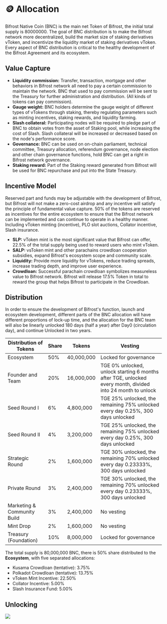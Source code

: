 # 🪙 Allocation

Bifrost Native Coin (BNC) is the main net Token of Bifrost, the initial total supply is 80000000. The goal of BNC distribution is to make the Bifrost network more decentralized, build the market size of staking derivatives vToken, and incentivize the liquidity market of staking derivatives vToken. Every aspect of BNC distribution is critical to the healthy development of the Bifrost Agreement and its ecosystem.

## Value Capture

* **Liquidity commission:** Transfer, transaction, mortgage and other behaviors in Bifrost network all need to pay a certain commission to maintain the network. BNC that used to pay commission will be sent to the Treasury for further administration and distribution. (All kinds of tokens can pay commission).
* **Gauge weight:** BNC holders determine the gauge weight of different types of vTokens through staking, thereby regulating parameters such as minting incentives, staking rewards, and liquidity farming.
* **Slash collateral:** Participating nodes will be required to pledge part of BNC to obtain votes from the asset of Staking pool, while increasing the cost of Slash. Slash collateral will be increased or decreased based on the node's performance score.
* **Governance:** BNC can be used on on-chain parliament, technical committee, Treasury allocation, referendum governance, node election and other chain governance functions, hold BNC can get a right in Bifrost network governance.
* **Staking reward:** Part of the Staking reward generated from Bifrost will be used for BNC repurchase and put into the State Treasury.

## Incentive Model

Reserved part and funds may be adjustable with the development of Bifrost, but Bifrost will not make a zero-cost airdrop and any incentive will satisfy the principle of fundamental value capture. 50% of the tokens are reserved as incentives for the entire ecosystem to ensure that the Bifrost network can be implemented and can continue to operate in a healthy manner. Including vToken minting (incentive), PLO slot auctions, Collator incentive, Slash insurance.

* **SLP:** vToken mint is the most significant value that Bifrost can offer, 22.5% of the total supply being used to reward users who mint vToken.
* **SALP:** vsToken mint and other parachains crowdloan cooperation subsidies, expand Bifrost's ecosystem scope and community scale.
* **Liquidity:** Provide more liquidity for vTokens, reduce trading spreads, increase trading depth, and improve user experience.
* **Crowdloan:** Successful parachain crowdloan symbolizes measureless value to Bifrost network. Bifrost will release 17.5% Token in total to reward the group that helps Bifrost to participate in the Crowdloan.

## Distribution

In order to ensure the development of Bifrost's function, launch and ecosystem development, different parts of the BNC allocation will have different proportions of lock-up time, and the allocation for the BNC team will also be linearly unlocked 180 days (half a year) after Day0 (circulation day), and continue Unlocked in two years.

| Distribution of Tokens      | Share | Tokens     | Vesting                                                                                                    |
| --------------------------- | ----- | ---------- | ---------------------------------------------------------------------------------------------------------- |
| Ecosystem                   | 50%   | 40,000,000 | Locked for governance                                                                                      |
| Founder and Team            | 20%   | 16,000,000 | TGE 0% unlocked, unlock starting 6 months after TGE, unlocked every month, divided into 24 month to unlock |
| Seed Round I                | 6%    | 4,800,000  | TGE 25% unlocked, the remaining 75% unlocked every day 0.25%, 300 days unlocked                            |
| Seed Round II               | 4%    | 3,200,000  | TGE 25% unlocked, the remaining 75% unlocked every day 0.25%, 300 days unlocked                            |
| Strategic Round             | 2%    | 1,600,000  | TGE 30% unlocked, the remaining 70% unlocked every day 0.23333%, 300 days unlocked                         |
| Private Round               | 3%    | 2,400,000  | TGE 30% unlocked, the remaining 70% unlocked every day 0.23333%, 300 days unlocked                         |
| Marketing & Community Build | 3%    | 2,400,000  | No vesting                                                                                                 |
| Mint Drop                   | 2%    | 1,600,000  | No vesting                                                                                                 |
| Treasury (Foundation)       | 10%   | 8,000,000  | Locked for governance                                                                                      |

The total supply is 80,000,000 BNC, there is 50% share distributed to the **Ecosystem**, with five separated allocations:

* Kusama Crowdloan (tentative): 3.75%
* Polkadot Crowdloan (tentative): 13.75%
* vToken Mint Incentive: 22.50%
* Collator Incentive: 5.00%
* Slash Insurance Fund: 5.00%

## Unlocking

![](.gitbook/assets/circulation\_update.png)
